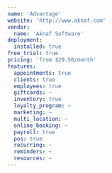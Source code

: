 ```yaml
---
name: 'Advantage'
website: 'http://www.aknaf.com'
vendor:
  name: 'Aknaf Software'
deployment:
  installed: true
free_trial: true
pricing: 'from $29.50/month'
features:
  appointments: true
  clients: true
  employees: true
  giftcards: ~
  inventory: true
  loyalty_program: ~
  marketing: ~
  multi_location: ~
  online_booking: ~
  payroll: true
  pos: true
  recurring: ~
  reminders: ~
  resources: ~
---
```

